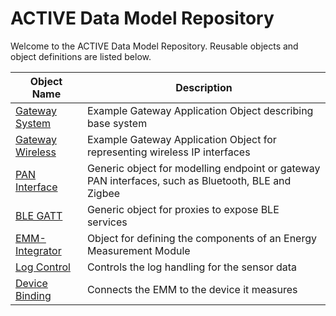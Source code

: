 # ACTIVE Data Model Repository

Welcome to the ACTIVE Data Model Repository. Reusable objects and object definitions are listed below.

Object Name | Description
------------|-------------
[Gateway System](Gateway_System/index.html) | Example Gateway Application Object describing base system
[Gateway Wireless](Gateway_Wireless/index.html) | Example Gateway Application Object for representing wireless IP interfaces
[PAN Interface](PAN_Interface/index.html) | Generic object for modelling endpoint or gateway PAN interfaces, such as Bluetooth, BLE and Zigbee
[BLE GATT](BLE_GATT/index.html) | Generic object for proxies to expose BLE services
[EMM-Integrator](EMM-Integrator/index.html) | Object for defining the components of an Energy Measurement Module
[Log Control](Log_Control/index.html) | Controls the log handling for the sensor data
[Device Binding](DeviceBinding/index.html) | Connects the EMM to the device it measures
